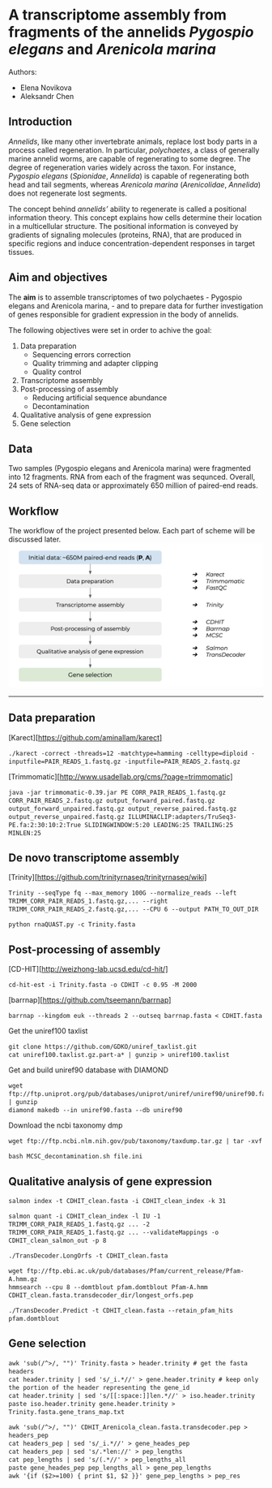 # A transcriptome assembly from fragments of the annelids *Pygospio elegans* and *Arenicola marina* 

Authors:
* Elena Novikova
* Aleksandr Chen

## Introduction

*Annelids*, like many other invertebrate animals, replace lost body parts in a process called regeneration. In particular, *polychaetes*, a class of generally marine annelid worms, are capable of regenerating to some degree. The degree of regeneration varies widely across the taxon. For instance, *Pygospio elegans* (*Spionidae*, *Annelida*) is capable of regenerating both head and tail segments, whereas *Arenicola marina* (*Arenicolidae*, *Annelida*) does not regenerate lost segments. 

The concept behind *annelids’* ability to regenerate is called a positional information theory. This concept explains how cells determine their location in a multicellular structure. The positional information is conveyed by gradients of signaling molecules (proteins, RNA), that are produced in specific regions and induce concentration-dependent responses in target tissues.

## Aim and objectives

The **aim** is to assemble transcriptomes of two polychaetes - Pygospio elegans and Arenicola marina, - and to prepare data for further investigation of genes responsible for gradient expression in the body of annelids.

The following objectives were set in order to achive the goal:
1.  Data preparation 
    - Sequencing errors correction
    - Quality trimming and adapter clipping
    - Quality control 
2.  Transcriptome assembly
3.  Post-processing of assembly 
    - Reducing artificial sequence abundance
    - Decontamination
4.  Qualitative analysis of gene expression 
5.  Gene selection

## Data

Two samples (Pygospio elegans and Arenicola marina) were fragmented into 12 fragments. RNA from each of the fragment was sequnced. Overall, 24 sets of RNA-seq data or approximately 650 million of paired-end reads.

## Workflow
The workflow of the project presented below. Each part of scheme will be discussed later.
![Workflow](https://github.com/chensasha/TanscriptomeAssembly-Annelids/blob/main/Workflow.png)

---

## Data preparation
[Karect][https://github.com/aminallam/karect]
```
./karect -correct -threads=12 -matchtype=hamming -celltype=diploid -inputfile=PAIR_READS_1.fastq.gz -inputfile=PAIR_READS_2.fastq.gz
```

[Trimmomatic][http://www.usadellab.org/cms/?page=trimmomatic]
```
java -jar trimmomatic-0.39.jar PE CORR_PAIR_READS_1.fastq.gz CORR_PAIR_READS_2.fastq.gz output_forward_paired.fastq.gz output_forward_unpaired.fastq.gz output_reverse_paired.fastq.gz output_reverse_unpaired.fastq.gz ILLUMINACLIP:adapters/TruSeq3-PE.fa:2:30:10:2:True SLIDINGWINDOW:5:20 LEADING:25 TRAILING:25 MINLEN:25
```

## De novo transcriptome assembly

[Trinity][https://github.com/trinityrnaseq/trinityrnaseq/wiki]

```
Trinity --seqType fq --max_memory 100G --normalize_reads --left TRIMM_CORR_PAIR_READS_1.fastq.gz,... --right TRIMM_CORR_PAIR_READS_2.fastq.gz,... --CPU 6 --output PATH_TO_OUT_DIR
```

```
python rnaQUAST.py -c Trinity.fasta
```

## Post-processing of assembly 

[CD-HIT][http://weizhong-lab.ucsd.edu/cd-hit/]
```
cd-hit-est -i Trinity.fasta -o CDHIT -c 0.95 -M 2000
```

[barrnap][https://github.com/tseemann/barrnap]
```
barrnap --kingdom euk --threads 2 --outseq barrnap.fasta < CDHIT.fasta 
```

Get the uniref100 taxlist
```
git clone https://github.com/GDKO/uniref_taxlist.git
cat uniref100.taxlist.gz.part-a* | gunzip > uniref100.taxlist
```

Get and build uniref90 database with DIAMOND
```
wget ftp://ftp.uniprot.org/pub/databases/uniprot/uniref/uniref90/uniref90.fasta.gz | gunzip
diamond makedb --in uniref90.fasta --db uniref90
```

Download the ncbi taxonomy dmp
```
wget ftp://ftp.ncbi.nlm.nih.gov/pub/taxonomy/taxdump.tar.gz | tar -xvf
```

```
bash MCSC_decontamination.sh file.ini
```

## Qualitative analysis of gene expression

```
salmon index -t CDHIT_clean.fasta -i CDHIT_clean_index -k 31 
```

```
salmon quant -i CDHIT_clean_index -l IU -1 TRIMM_CORR_PAIR_READS_1.fastq.gz ... -2 TRIMM_CORR_PAIR_READS_1.fastq.gz ... --validateMappings -o CDHIT_clean_salmon_out -p 8
```

```
./TransDecoder.LongOrfs -t CDHIT_clean.fasta
```

```
wget ftp://ftp.ebi.ac.uk/pub/databases/Pfam/current_release/Pfam-A.hmm.gz
hmmsearch --cpu 8 --domtblout pfam.domtblout Pfam-A.hmm CDHIT_clean.fasta.transdecoder_dir/longest_orfs.pep
```

```
./TransDecoder.Predict -t CDHIT_clean.fasta --retain_pfam_hits pfam.domtblout 
```

## Gene selection
```
awk 'sub(/^>/, "")' Trinity.fasta > header.trinity # get the fasta headers
cat header.trinity | sed 's/_i.*//' > gene.header.trinity # keep only the portion of the header representing the gene_id
cat header.trinity | sed 's/[[:space:]]len.*//' > iso.header.trinity 
paste iso.header.trinity gene.header.trinity > Trinity.fasta.gene_trans_map.txt 
```

```
awk 'sub(/^>/, "")' CDHIT_Arenicola_clean.fasta.transdecoder.pep > headers_pep
cat headers_pep | sed 's/_i.*//' > gene_heades_pep
cat headers_pep | sed 's/.*len://' > pep_lengths
cat pep_lengths | sed 's/(.*//' > pep_lengths_all
paste gene_heades_pep pep_lengths_all > gene_pep_lengths
awk '{if ($2>=100) { print $1, $2 }}' gene_pep_lengths > pep_res
```
